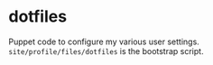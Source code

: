 dotfiles
========

Puppet code to configure my various user settings. `site/profile/files/dotfiles` is the bootstrap script.
